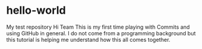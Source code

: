 # hello-world
My test repository
Hi Team
This is my first time playing with Commits and using GitHub in general.   I do not come from a programming background but this tutorial is helping me understand how this all comes together.
